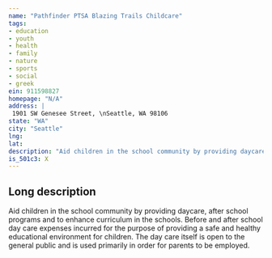 ```yaml
---
name: "Pathfinder PTSA Blazing Trails Childcare"
tags:
- education
- youth
- health
- family
- nature
- sports
- social
- greek
ein: 911598827
homepage: "N/A"
address: |
 1901 SW Genesee Street, \nSeattle, WA 98106
state: "WA"
city: "Seattle"
lng: 
lat: 
description: "Aid children in the school community by providing daycare, after school programs and to enhance curriculum in the schools. "
is_501c3: X
---
```


## Long description

Aid children in the school community by providing daycare, after school programs and to enhance curriculum in the schools. Before and after school day care expenses incurred for the purpose of providing a safe and healthy educational environment for children. The day care itself is open to the general public and is used primarily in order for parents to be employed. 
